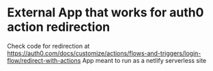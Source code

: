 # External App that works for auth0 action redirection
Check code for redirection at https://auth0.com/docs/customize/actions/flows-and-triggers/login-flow/redirect-with-actions
App meant to run as a netlify serverless site
